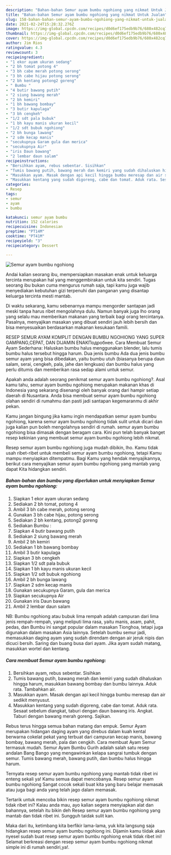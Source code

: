 ```yaml
---
description: "Bahan-bahan Semur ayam bumbu ngohiong yang nikmat Untuk Jualan"
title: "Bahan-bahan Semur ayam bumbu ngohiong yang nikmat Untuk Jualan"
slug: 158-bahan-bahan-semur-ayam-bumbu-ngohiong-yang-nikmat-untuk-jualan
date: 2021-02-24T15:28:32.276Z
image: https://img-global.cpcdn.com/recipes/d0d6ef175edb9b76/680x482cq70/semur-ayam-bumbu-ngohiong-foto-resep-utama.jpg
thumbnail: https://img-global.cpcdn.com/recipes/d0d6ef175edb9b76/680x482cq70/semur-ayam-bumbu-ngohiong-foto-resep-utama.jpg
cover: https://img-global.cpcdn.com/recipes/d0d6ef175edb9b76/680x482cq70/semur-ayam-bumbu-ngohiong-foto-resep-utama.jpg
author: Jim Rios
ratingvalue: 4.3
reviewcount: 3
recipeingredient:
- "1 ekor ayam ukuran sedang"
- "2 bh tomat potong 4"
- "3 bh cabe merah potong serong"
- "3 bh cabe hijau potong serong"
- "2 bh kentang potong2 goreng"
- " Bumbu "
- "4 butir bawang putih"
- "2 siung bawang merah"
- "2 bh kemiri"
- "1 bh bawang bombay"
- "3 butir kapulaga"
- "3 bh cengkeh"
- "1/2 sdt pala bubuk"
- "1 bh kayu manis ukuran kecil"
- "1/2 sdt bubuk ngohiong"
- "2 bh bunga lawang"
- "2 sdm kecap manis"
- "secukupnya Garam gula dan merica"
- "secukupnya Air"
- "iris Daun bawang"
- "2 lembar daun salam"
recipeinstructions:
- "Bersihkan ayam, rebus sebentar. Sisihkan"
- "Tumis bawang putih, bawang merah dan kemiri yang sudah dihaluskan hingga harum, masukkan bawang bombay dan bumbu lainnya. Aduk rata. Tambahkan air."
- "Masukkan ayam. Masak dengan api kecil hingga bumbu meresap dan air sedikit menyusut."
- "Masukkan kentang yang sudah digoreng, cabe dan tomat. Aduk rata. Sesaat sebelum diangkat, taburi dengan daun bawang iris. Angkat. Taburi dengan bawang merah goreng. Sajikan."
categories:
- Resep
tags:
- semur
- ayam
- bumbu

katakunci: semur ayam bumbu 
nutrition: 152 calories
recipecuisine: Indonesian
preptime: "PT14M"
cooktime: "PT41M"
recipeyield: "3"
recipecategory: Dessert

---
```



![Semur ayam bumbu ngohiong](https://img-global.cpcdn.com/recipes/d0d6ef175edb9b76/680x482cq70/semur-ayam-bumbu-ngohiong-foto-resep-utama.jpg)

Andai kalian seorang ibu, mempersiapkan masakan enak untuk keluarga tercinta merupakan hal yang menggembirakan untuk kita sendiri. Tugas seorang ibu bukan cuma mengurus rumah saja, tapi kamu juga wajib menyediakan kebutuhan gizi terpenuhi dan panganan yang disantap keluarga tercinta mesti mantab.

Di waktu  sekarang, kamu sebenarnya mampu mengorder santapan jadi meski tanpa harus ribet mengolahnya dulu. Namun banyak juga lho orang yang selalu mau memberikan makanan yang terbaik bagi orang tercintanya. Pasalnya, menyajikan masakan yang dibuat sendiri jauh lebih bersih dan bisa menyesuaikan berdasarkan makanan kesukaan famili. 

RESEP SEMUR AYAM KOMPLIT DENGAN BUMBU NGOHIONG YANG SUPER GAMPANG,CEPAT, DAN DIJAMIN ENAKПодробнее. Cara Membuat Semur Ayam Sederhana: Haluskan bumbu halus menggunakan blender, lalu tumis bumbu halus tersebut hingga harum. Dua jenis bumbu Ada dua jenis bumbu semur ayam yang bisa dibedakan, yaitu bumbu utuh (biasanya berupa daun salam, serai, cengkeh, pala, jahe dan lengkuas) dan bumbu halus yang perlu ditumis dan memberikan rasa sedap alami untuk semur.

Apakah anda adalah seorang penikmat semur ayam bumbu ngohiong?. Asal kamu tahu, semur ayam bumbu ngohiong merupakan makanan khas di Indonesia yang sekarang disenangi oleh banyak orang dari hampir setiap daerah di Nusantara. Anda bisa membuat semur ayam bumbu ngohiong olahan sendiri di rumahmu dan pasti jadi santapan kegemaranmu di akhir pekan.

Kamu jangan bingung jika kamu ingin mendapatkan semur ayam bumbu ngohiong, karena semur ayam bumbu ngohiong tidak sulit untuk dicari dan juga kalian pun boleh mengolahnya sendiri di rumah. semur ayam bumbu ngohiong bisa dimasak dengan beragam cara. Kini pun telah banyak banget resep kekinian yang membuat semur ayam bumbu ngohiong lebih nikmat.

Resep semur ayam bumbu ngohiong juga mudah dibikin, lho. Kamu tidak usah ribet-ribet untuk membeli semur ayam bumbu ngohiong, tetapi Kamu mampu menyiapkan ditempatmu. Bagi Kamu yang hendak menyajikannya, berikut cara menyajikan semur ayam bumbu ngohiong yang mantab yang dapat Kita hidangkan sendiri.

<!--inarticleads1-->

##### Bahan-bahan dan bumbu yang diperlukan untuk menyiapkan Semur ayam bumbu ngohiong:

1. Siapkan 1 ekor ayam ukuran sedang
1. Sediakan 2 bh tomat, potong 4
1. Ambil 3 bh cabe merah, potong serong
1. Gunakan 3 bh cabe hijau, potong serong
1. Sediakan 2 bh kentang, potong2 goreng
1. Sediakan  Bumbu :
1. Siapkan 4 butir bawang putih
1. Sediakan 2 siung bawang merah
1. Ambil 2 bh kemiri
1. Sediakan 1 bh bawang bombay
1. Ambil 3 butir kapulaga
1. Siapkan 3 bh cengkeh
1. Siapkan 1/2 sdt pala bubuk
1. Siapkan 1 bh kayu manis ukuran kecil
1. Siapkan 1/2 sdt bubuk ngohiong
1. Ambil 2 bh bunga lawang
1. Siapkan 2 sdm kecap manis
1. Gunakan secukupnya Garam, gula dan merica
1. Siapkan secukupnya Air
1. Gunakan iris Daun bawang
1. Ambil 2 lembar daun salam


NB: Bumbu ngohiong atau bubuk lima rempah adalah campuran dari lima jenis rempah-rempah, yang meliputi lima rasa, yaitu manis, asam, pahit, pedas, dan Bumbu ini sangat popular dalam masakan Tionghoa, tetapi juga digunakan dalam masakan Asia lainnya. Setelah bumbu semur jadi, memasukkan daging ayam yang sudah direndam dengan air jeruk nipis dan dicuci bersih. Saring dan buang busa dari ayam. Jika ayam sudah matang, masukkan wortel dan kentang. 

<!--inarticleads2-->

##### Cara membuat Semur ayam bumbu ngohiong:

1. Bersihkan ayam, rebus sebentar. Sisihkan
1. Tumis bawang putih, bawang merah dan kemiri yang sudah dihaluskan hingga harum, masukkan bawang bombay dan bumbu lainnya. Aduk rata. Tambahkan air.
1. Masukkan ayam. Masak dengan api kecil hingga bumbu meresap dan air sedikit menyusut.
1. Masukkan kentang yang sudah digoreng, cabe dan tomat. Aduk rata. Sesaat sebelum diangkat, taburi dengan daun bawang iris. Angkat. Taburi dengan bawang merah goreng. Sajikan.


Rebus terus hingga semua bahan matang dan empuk. Semur Ayam merupakan hidangan daging ayam yang direbus dalam kuah kental berwarna cokelat pekat yang terbuat dari campuran kecap manis, bawang bombay, bawang merah, pala dan cengkih. Cara membuat Ayam Semur termasuk mudah. Semur Ayam Bumbu Gurih adalah salah satu resep andalan Bang Bango yang mengawinkan kelapa sangrai tumbuk dengan semur. Tumis bawang merah, bawang putih, dan bumbu halus hingga harum. 

Ternyata resep semur ayam bumbu ngohiong yang mantab tidak ribet ini enteng sekali ya! Kamu semua dapat mencobanya. Resep semur ayam bumbu ngohiong Sangat cocok sekali buat kita yang baru belajar memasak atau juga bagi anda yang telah jago dalam memasak.

Tertarik untuk mencoba bikin resep semur ayam bumbu ngohiong nikmat tidak ribet ini? Kalau anda mau, ayo kalian segera menyiapkan alat dan bahannya, setelah itu bikin deh Resep semur ayam bumbu ngohiong yang mantab dan tidak ribet ini. Sungguh taidak sulit kan. 

Maka dari itu, ketimbang kita berfikir lama-lama, yuk kita langsung saja hidangkan resep semur ayam bumbu ngohiong ini. Dijamin kamu tiidak akan nyesel sudah buat resep semur ayam bumbu ngohiong enak tidak ribet ini! Selamat berkreasi dengan resep semur ayam bumbu ngohiong nikmat simple ini di rumah sendiri,ya!.

